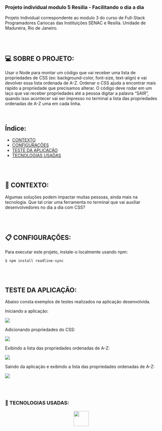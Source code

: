 ### Projeto individual modulo 5 Resilia - Facilitando o dia a dia
<p> Projeto Individual correspondente ao modulo 3 do curso de Full-Stack Programadores Cariocas das Instituições SENAC e Resilia. Unidade de Madureira, Rio de Janeiro.</p>

<br><br>

## :computer: SOBRE O PROJETO:
<p> Usar o Node para montar um código que vai receber uma lista de
propriedades de CSS (ex: background-color, font-size, text-align) e vai devolver
essa lista ordenada de A-Z. Ordenar o CSS ajuda a encontrar mais rápido a
propriedade que precisamos alterar.
O código deve rodar em um laço que vai receber propriedades até a
pessoa digitar a palavra “SAIR”, quando isso acontecer vai ser impresso
no terminal a lista das propriedades ordenadas de A-Z uma em cada linha.
</p>

<br>

## Índice:
* [CONTEXTO](#CONTEXTO)
* [CONFIGURAÇÕES](#CONFIGURAÇÕES)
* [TESTE DA APLICAÇÃO](#TESTE-DA-APLICAÇÃO)
* [TECNOLOGIAS USADAS](#TECNOLOGIAS-USADAS)

<br><br>

## 📄 CONTEXTO:
<p> Algumas soluções podem impactar muitas pessoas, ainda mais na
tecnologia. Que tal criar uma ferramenta no terminal que vai auxiliar
desenvolvedores no dia a dia com CSS?
</p>

<br><br>

## 📋 CONFIGURAÇÕES:
<p> Para executar este projeto, instale-o localmente usando npm:</p>

```
$ npm install readline-sync

```
<br><br>

## TESTE DA APLICAÇÃO:

<p> Abaixo consta exemplos de testes realizados na aplicação desenvolvida.</p>

<p>Iniciando a aplicação:</p>
<img src="https://media.discordapp.net/attachments/1056426877159473215/1074187867414343760/image.png">

<p>Adicionando propriedades do CSS:</p>
<img src ="https://media.discordapp.net/attachments/1056426877159473215/1074189492287721482/image.png">

<p>Exibindo a lista das propriedades ordenadas de A-Z:</p>
<img src="https://media.discordapp.net/attachments/1056426877159473215/1074189648487784587/image.png">

<p>Saindo da aplicação e exibindo a lista das propriedades ordenadas de A-Z:</p>
<img src="https://media.discordapp.net/attachments/1056426877159473215/1074190941583314974/image.png">

<br><br>

### :toolbox: TECNOLOGIAS USADAS:
<div align="center" style="display: inline_block">
<img style="height:50px; width:50px" src="https://cdn.jsdelivr.net/gh/devicons/devicon/icons/nodejs/nodejs-original.svg">
</div>

